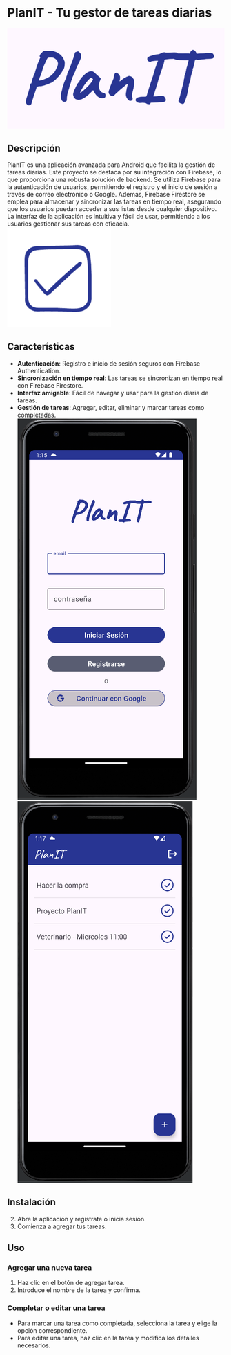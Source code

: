 # PlanIT - Tu gestor de tareas diarias
![nombre](Capturas/nombre.png)

## Descripción
PlanIT es una aplicación avanzada para Android que facilita la gestión de tareas diarias. Este proyecto se destaca por su integración con Firebase, lo que proporciona una robusta solución de backend. Se utiliza Firebase para la autenticación de usuarios, permitiendo el registro y el inicio de sesión a través de correo electrónico o Google. Además, Firebase Firestore se emplea para almacenar y sincronizar las tareas en tiempo real, asegurando que los usuarios puedan acceder a sus listas desde cualquier dispositivo. La interfaz de la aplicación es intuitiva y fácil de usar, permitiendo a los usuarios gestionar sus tareas con eficacia.
![logo](Capturas/logo.png)

## Características
- **Autenticación**: Registro e inicio de sesión seguros con Firebase Authentication.
- **Sincronización en tiempo real**: Las tareas se sincronizan en tiempo real con Firebase Firestore.
- **Interfaz amigable**: Fácil de navegar y usar para la gestión diaria de tareas.
- **Gestión de tareas**: Agregar, editar, eliminar y marcar tareas como completadas.
![login](Capturas/login.png)
![principal](Capturas/principal.png)

## Instalación
2. Abre la aplicación y regístrate o inicia sesión.
3. Comienza a agregar tus tareas.

## Uso
### Agregar una nueva tarea
1. Haz clic en el botón de agregar tarea.
2. Introduce el nombre de la tarea y confirma.

### Completar o editar una tarea
- Para marcar una tarea como completada, selecciona la tarea y elige la opción correspondiente.
- Para editar una tarea, haz clic en la tarea y modifica los detalles necesarios.


